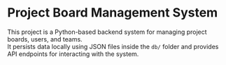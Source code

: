# Project Board Management System

This project is a Python-based backend system for managing project boards, users, and teams.  
It persists data locally using JSON files inside the `db/` folder and provides API endpoints for interacting with the system.
